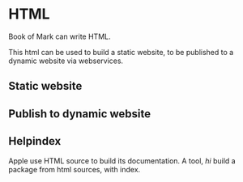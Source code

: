 # HTML

Book of Mark can write HTML.

This html can be used to build a static website, to be published to a dynamic
website via webservices.

## Static website

## Publish to dynamic website

## Helpindex

Apple use HTML source to build its documentation.
A tool, *hi* build a package from html sources, with index.
